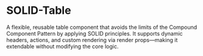 # SOLID-Table
A flexible, reusable table component that avoids the limits of the Compound Component Pattern by applying SOLID principles. It supports dynamic headers, actions, and custom rendering via render props—making it extendable without modifying the core logic.
